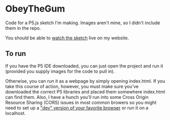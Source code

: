 # ObeyTheGum

Code for a P5.js sketch I'm making. Images aren't mine, so I didn't include them in the repo. 

You should be able to [watch the sketch](http://sirhamy.com/#/obeythegum) live on my website.

## To run

If you have the P5 IDE downloaded, you can just open the project and run it (provided you supply images for the code to pull in).

Otherwise, you can run it as a webpage by simply opening index.html. If you take this course of action, however, you must make sure
you've downloaded the correct P5 libraries and placed them somewhere index.html can find them. Also, I have a hunch you'll run into some
Cross Origin Resource Sharing (CORS) issues in most common browers so you might need to set up a ["dev" version of your favorite browser](http://www.sirhamy.com/blog/2015/06/google-chrome-set-up-a-blank-chrome-developer-environment-on-windows-to-allow-for-cross-origin-requests/)
or run it on a localhost.
